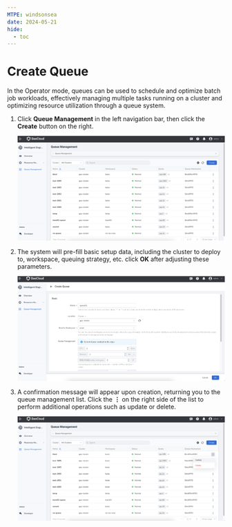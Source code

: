 ```yaml
---
MTPE: windsonsea
date: 2024-05-21
hide:
  - toc
---
```


# Create Queue

In the Operator mode, queues can be used to schedule and optimize batch job workloads, effectively managing multiple tasks running on a cluster and optimizing resource utilization through a queue system.

1. Click **Queue Management** in the left navigation bar, then click the **Create** button on the right.

    ![click button](../../images/queue01.png)

2. The system will pre-fill basic setup data, including the cluster to deploy to, workspace, queuing strategy, etc. click **OK** after adjusting these parameters.

    ![fill in](../../images/queue02.png)

3. A confirmation message will appear upon creation, returning you to the queue management list. Click the **⋮** on the right side of the list to perform additional operations such as update or delete.

    ![more actions](../../images/queue03.png)

